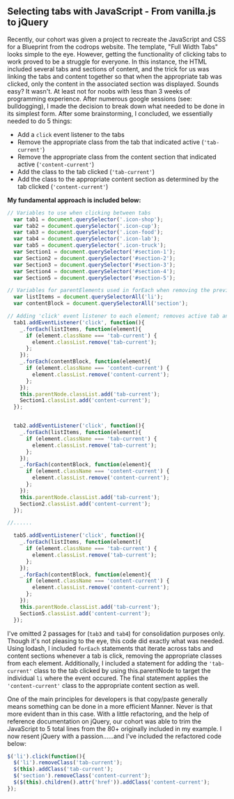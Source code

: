 ## Selecting tabs with JavaScript - From vanilla.js to jQuery

Recently, our cohort was given a project to recreate the JavaScript and CSS for a Blueprint from the codrops website. The template, "Full Width Tabs" looks simple to the eye. However, getting the functionality of clicking tabs to work proved to be a struggle for everyone. In this instance, the HTML included several tabs and sections of content, and the trick for us was linking the tabs and content together so that when the appropriate tab was clicked, only the content in the associated section was displayed. Sounds easy? It wasn't. At least not for noobs with less than 3 weeks of programming experience. After numerous google sessions (see: bulldogging), I made the decision to break down what needed to be done in its simplest form. After some brainstorming, I concluded, we essentially needed to do 5 things:
  * Add a `click` event listener to the tabs
  * Remove the appropriate class from the tab that indicated active (`'tab-current'`)
  * Remove the appropriate class from the content section that indicated active (`'content-current'`)
  * Add the class to the tab clicked (`'tab-current'`)
  * Add the class to the appropriate content section as determined by the tab clicked (`'content-current'`)

**My fundamental approach is included below:**

```JavaScript
// Variables to use when clicking between tabs
  var tab1 = document.querySelector('.icon-shop');
  var tab2 = document.querySelector('.icon-cup');
  var tab3 = document.querySelector('.icon-food');
  var tab4 = document.querySelector('.icon-lab');
  var tab5 = document.querySelector('.icon-truck');
  var Section1 = document.querySelector('#section-1');
  var Section2 = document.querySelector('#section-2');
  var Section3 = document.querySelector('#section-3');
  var Section4 = document.querySelector('#section-4');
  var Section5 = document.querySelector('#section-5');

// Variables for parentElements used in forEach when removing the previous class from tabs/content
  var listItems = document.querySelectorAll('li');
  var contentBlock = document.querySelectorAll('section');

// Adding 'click' event listener to each element; removes active tab and content, adds new active tab and content to appropriate element
  tab1.addEventListener('click', function(){
    _.forEach(listItems, function(element){
      if (element.className === 'tab-current') {
        element.classList.remove('tab-current');
      };
    });
    _.forEach(contentBlock, function(element){
      if (element.className === 'content-current') {
        element.classList.remove('content-current');
      };
    });
    this.parentNode.classList.add('tab-current');
    Section1.classList.add('content-current');
  });


  tab2.addEventListener('click', function(){
    _.forEach(listItems, function(element){
      if (element.className === 'tab-current') {
        element.classList.remove('tab-current');
      };
    });
    _.forEach(contentBlock, function(element){
      if (element.className === 'content-current') {
        element.classList.remove('content-current');
      };
    });
    this.parentNode.classList.add('tab-current');
    Section2.classList.add('content-current');
  });

//......

  tab5.addEventListener('click', function(){
    _.forEach(listItems, function(element){
      if (element.className === 'tab-current') {
        element.classList.remove('tab-current');
      };
    });
    _.forEach(contentBlock, function(element){
      if (element.className === 'content-current') {
        element.classList.remove('content-current');
      };
    });
    this.parentNode.classList.add('tab-current');
    Section5.classList.add('content-current');
  });
```

I've omitted 2 passages for (`tab3` and `tab4`) for consolidation purposes only. Though it's not pleasing to the eye, this code did exactly what was needed. Using lodash, I included `forEach` statements that iterate across tabs and content sections whenever a tab is click, removing the appropriate classes from each element. Additionally, I included a statement for adding the `'tab-current'` class to the tab clicked by using this.parentNode to target the individual `li` where the event occured. The final statement applies the `'content-current'` class to the appropriate content section as well.

One of the main principles for developers is that copy/paste generally means something can be done in a more efficient Manner. Never is that more evident than in this case. With a little refactoring, and the help of reference documentation on jQuery, our cohort was able to trim the JavaScript to 5 total lines from the 80+ originally included in my example. I now resent jQuery with a passion......and I've included the refactored code below:

  ```JavaScript
  $('li').click(function(){
    $('li').removeClass('tab-current');
    $(this).addClass('tab-current');
    $('section').removeClass('content-current');
    $($(this).children().attr('href')).addClass('content-current');
  });
```
